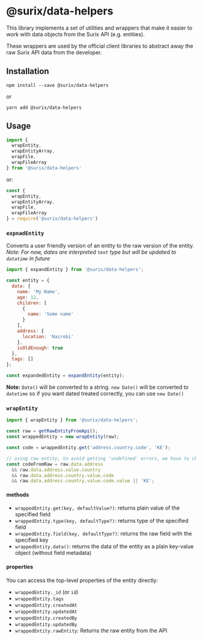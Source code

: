 # @surix/data-helpers

This library implements a set of utilities and wrappers that make it easier to work with data objects from the Surix API (e.g. entities).

These wrappers are used by the official client libraries to abstract away the raw Surix API data from the developer.

## Installation

```
npm install --save @surix/data-helpers
```

or

```
yarn add @surix/data-helpers
```

## Usage

```javascript
import { 
  wrapEntity,
  wrapEntityArray,
  wrapFile,
  wrapFileArray
} from '@surix/data-helpers'
```
or:

```javascript
const {
  wrapEntity,
  wrapEntityArray,
  wrapFile,
  wrapFileArray
} = require('@surix/data-helpers')
```

### `expnadEntity`

Converts a user friendly version of an entity to the raw version of the entity.  
*Note: For now, dates are interpreted `text` type but will be updated to `datatime` in future*
```javascript
import { expandEntity } from '@surix/data-helpers';

const entity = {
  data: {
    name: 'My Name',
    age: 12,
    children: [
      {
        name: 'Some name'
      }
    ],
    address: {
      location: 'Nairobi'
    },
    isOldEnough: true
  },
  tags: []
};

const expandedEntity = expandEntity(entity);
```

**Note:** `Date()` will be converted to a string. `new Date()` will be converted to `datetime` so if you want dated treated correctly, you can use `new Date()`

### `wrapEntity`

```javascript
import { wrapEntity } from '@surix/data-helpers';

const raw = getRawEntityFromApi();
const wrappedEntity = new wrapEntity(raw);

const code = wrappedEntity.get('address.country.code', 'KE');

// using raw entity, to avoid getting 'undefined' errors, we have to check whether each field exists
const codeFromRaw = raw.data.address
  && raw.data.address.value.country
  && raw.data.address.country.value.code
  && raw.data.address.country.value.code.value || 'KE';
```

#### methods

- `wrappedEntity.get(key, defaultValue?)`: returns plain value of the specified field
- `wrappedEntity.type(key, defaultType?)`: returns type of the specified field
- `wrappedEntity.field(key, defaultType?)`: returns the raw field with the specified key
- `wrappedEntity.data()`: returns the data of the entity as a plain key-value object (without field metadata)

#### properties
You can access the top-level properties of the entity directly:
- `wrappedEntity._id` (or `id`)
- `wrappedEntity.tags`
- `wrappedEntity.createdAt`
- `wrappedEntity.updatedAt`
- `wrappedEntity.createdBy`
- `wrappedEntity.updatedBy`
- `wrappedEntity.rawEntity`: Returns the raw entity from the API